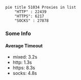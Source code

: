 
```mermaid
pie title 51034 Proxies in list
    "HTTP" : 22439
    "HTTPS": 6217
    "SOCKS" : 27878
```

### Some Info
#### Average Timeout

- mixed: 3.2s
- http: 1.3s
- https: 8.3s
- socks: 4.8s